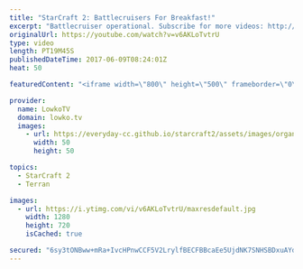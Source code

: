 ```yaml
---
title: "StarCraft 2: Battlecruisers For Breakfast!"
excerpt: "Battlecruiser operational. Subscribe for more videos: http://lowko.tv/youtube More Starcraft 2 casts: https://goo.gl/NG8qAV  What do you do when your opponent is badmouthing you and you are being contained with Siege Tanks and Liberators? Simple. Go for Battlecruisers off of a single base. This is a"
originalUrl: https://youtube.com/watch?v=v6AKLoTvtrU
type: video
length: PT19M45S
publishedDateTime: 2017-06-09T08:24:01Z
heat: 50

featuredContent: "<iframe width=\"800\" height=\"500\" frameborder=\"0\" src=\"https://www.youtube.com/embed/v6AKLoTvtrU\" allow=\"accelerometer; autoplay; encrypted-media; gyroscope; picture-in-picture\" allowfullscreen></iframe>"

provider:
  name: LowkoTV
  domain: lowko.tv
  images:
    - url: https://everyday-cc.github.io/starcraft2/assets/images/organizations/lowko.tv-50x50.jpg
      width: 50
      height: 50

topics:
  - StarCraft 2
  - Terran

images:
  - url: https://i.ytimg.com/vi/v6AKLoTvtrU/maxresdefault.jpg
    width: 1280
    height: 720
    isCached: true

secured: "6sy3tONBww+mRa+IvcHPnwCCF5V2LrylfBECFBBcaEe5UjdNK7SNHSBDxuAYdbP4QfTBol87XG5fsKQkoO4GiT8ii4HGNX9UVkMKkrcQJvjiVfKIptTEBbhVHbLqS+oytQQC4qvZTdPXqJDPjg+DsuOvtckbQltry3VEjmQ/xpeZNEB0L5EYf3JGzgCVwsm/HRBgVTrKHdK0Si6DAep9LaXwXCaWWj5YGeiNYq8VqXiLHMZfWmupr4VOKkA9i0LYotnN6BTF5zjQb2wo7Cs/6KI+WN0UJaVaMZ5PMaFWqVmpFauRZuU1+ej+Y7Pok0nfAlavzOLp3HrTS8tPI2QyAtR4qDby2kQUy2Yo9wTmxcnoNMZ2+hhwCb1p6UnlhivzQpQ4kOrgWVnG+idnM6srFY/dqBJz04+FBAqsQ3c1kHFNmyz3n09hU4qwk7RYgj8U;xfZR4PzQhhnNudrXUAfMJQ=="
---
```


